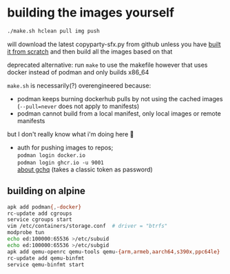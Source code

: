 # building the images yourself

```bash
./make.sh hclean pull img push
```
will download the latest copyparty-sfx.py from github unless you have [built it from scratch](../../docs/devnotes.md#just-the-sfx) and then build all the images based on that

deprecated alternative: run `make` to use the makefile however that uses docker instead of podman and only builds x86_64

`make.sh` is necessarily(?) overengineered because:
* podman keeps burning dockerhub pulls by not using the cached images (`--pull=never` does not apply to manifests)
* podman cannot build from a local manifest, only local images or remote manifests

but I don't really know what i'm doing here 💩

* auth for pushing images to repos;  
  `podman login docker.io`  
  `podman login ghcr.io -u 9001`  
  [about gchq](https://docs.github.com/en/packages/working-with-a-github-packages-registry/working-with-the-container-registry) (takes a classic token as password)


## building on alpine

```bash
apk add podman{,-docker}
rc-update add cgroups
service cgroups start
vim /etc/containers/storage.conf  # driver = "btrfs"
modprobe tun
echo ed:100000:65536 >/etc/subuid
echo ed:100000:65536 >/etc/subgid
apk add qemu-openrc qemu-tools qemu-{arm,armeb,aarch64,s390x,ppc64le}
rc-update add qemu-binfmt
service qemu-binfmt start
```
